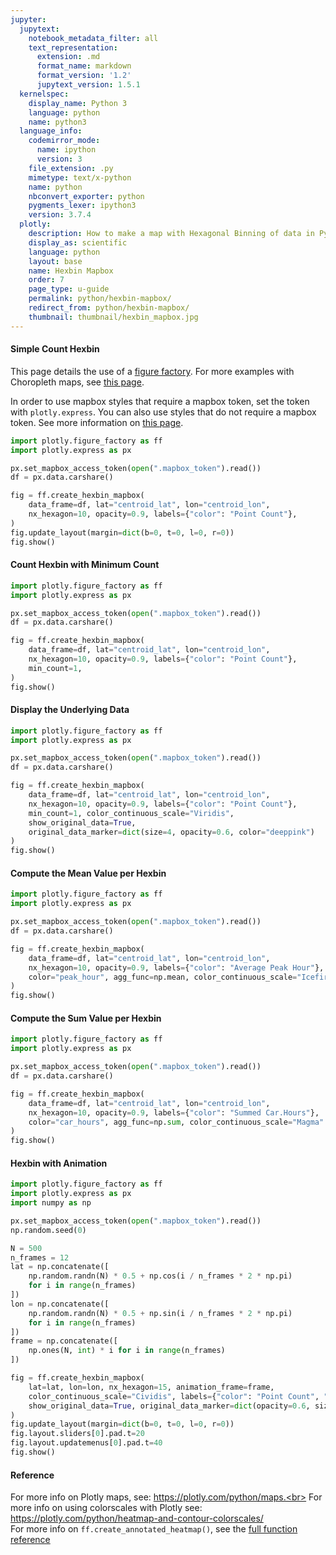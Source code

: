 ```yaml
---
jupyter:
  jupytext:
    notebook_metadata_filter: all
    text_representation:
      extension: .md
      format_name: markdown
      format_version: '1.2'
      jupytext_version: 1.5.1
  kernelspec:
    display_name: Python 3
    language: python
    name: python3
  language_info:
    codemirror_mode:
      name: ipython
      version: 3
    file_extension: .py
    mimetype: text/x-python
    name: python
    nbconvert_exporter: python
    pygments_lexer: ipython3
    version: 3.7.4
  plotly:
    description: How to make a map with Hexagonal Binning of data in Python with Plotly.
    display_as: scientific
    language: python
    layout: base
    name: Hexbin Mapbox
    order: 7
    page_type: u-guide
    permalink: python/hexbin-mapbox/
    redirect_from: python/hexbin-mapbox/
    thumbnail: thumbnail/hexbin_mapbox.jpg
---
```


#### Simple Count Hexbin

This page details the use of a [figure factory](/python/figure-factories/). For more examples with Choropleth maps, see [this page](/python/choropleth-maps/).

In order to use mapbox styles that require a mapbox token, set the token with `plotly.express`. You can also use styles that do not require a mapbox token. See more information on [this page](/python/mapbox-layers/).

```python
import plotly.figure_factory as ff
import plotly.express as px

px.set_mapbox_access_token(open(".mapbox_token").read())
df = px.data.carshare()

fig = ff.create_hexbin_mapbox(
    data_frame=df, lat="centroid_lat", lon="centroid_lon",
    nx_hexagon=10, opacity=0.9, labels={"color": "Point Count"},
)
fig.update_layout(margin=dict(b=0, t=0, l=0, r=0))
fig.show()
```

#### Count Hexbin with Minimum Count

```python
import plotly.figure_factory as ff
import plotly.express as px

px.set_mapbox_access_token(open(".mapbox_token").read())
df = px.data.carshare()

fig = ff.create_hexbin_mapbox(
    data_frame=df, lat="centroid_lat", lon="centroid_lon",
    nx_hexagon=10, opacity=0.9, labels={"color": "Point Count"},
    min_count=1,
)
fig.show()
```

#### Display the Underlying Data 

```python
import plotly.figure_factory as ff
import plotly.express as px

px.set_mapbox_access_token(open(".mapbox_token").read())
df = px.data.carshare()

fig = ff.create_hexbin_mapbox(
    data_frame=df, lat="centroid_lat", lon="centroid_lon",
    nx_hexagon=10, opacity=0.9, labels={"color": "Point Count"},
    min_count=1, color_continuous_scale="Viridis",
    show_original_data=True,
    original_data_marker=dict(size=4, opacity=0.6, color="deeppink")
)
fig.show()
```

#### Compute the Mean Value per Hexbin

```python
import plotly.figure_factory as ff
import plotly.express as px

px.set_mapbox_access_token(open(".mapbox_token").read())
df = px.data.carshare()

fig = ff.create_hexbin_mapbox(
    data_frame=df, lat="centroid_lat", lon="centroid_lon",
    nx_hexagon=10, opacity=0.9, labels={"color": "Average Peak Hour"},
    color="peak_hour", agg_func=np.mean, color_continuous_scale="Icefire", range_color=[0,23]
)
fig.show()
```

#### Compute the Sum Value per Hexbin

```python
import plotly.figure_factory as ff
import plotly.express as px

px.set_mapbox_access_token(open(".mapbox_token").read())
df = px.data.carshare()

fig = ff.create_hexbin_mapbox(
    data_frame=df, lat="centroid_lat", lon="centroid_lon",
    nx_hexagon=10, opacity=0.9, labels={"color": "Summed Car.Hours"},
    color="car_hours", agg_func=np.sum, color_continuous_scale="Magma"
)
fig.show()
```

#### Hexbin with Animation

```python
import plotly.figure_factory as ff
import plotly.express as px
import numpy as np

px.set_mapbox_access_token(open(".mapbox_token").read())
np.random.seed(0)

N = 500
n_frames = 12
lat = np.concatenate([
    np.random.randn(N) * 0.5 + np.cos(i / n_frames * 2 * np.pi)
    for i in range(n_frames)
])
lon = np.concatenate([
    np.random.randn(N) * 0.5 + np.sin(i / n_frames * 2 * np.pi)
    for i in range(n_frames)
])
frame = np.concatenate([
    np.ones(N, int) * i for i in range(n_frames)
])

fig = ff.create_hexbin_mapbox(
    lat=lat, lon=lon, nx_hexagon=15, animation_frame=frame,
    color_continuous_scale="Cividis", labels={"color": "Point Count", "frame": "Period"},
    show_original_data=True, original_data_marker=dict(opacity=0.6, size=4, color="deeppink")
)
fig.update_layout(margin=dict(b=0, t=0, l=0, r=0))
fig.layout.sliders[0].pad.t=20
fig.layout.updatemenus[0].pad.t=40
fig.show()
```

#### Reference

For more info on Plotly maps, see: https://plotly.com/python/maps.<br> For more info on using colorscales with Plotly see: https://plotly.com/python/heatmap-and-contour-colorscales/ <br>For more info on `ff.create_annotated_heatmap()`, see the [full function reference](https://plotly.com/python-api-reference/generated/plotly.figure_factory.create_hexbin_mapbox.html#plotly.figure_factory.create_hexbin_mapbox)
